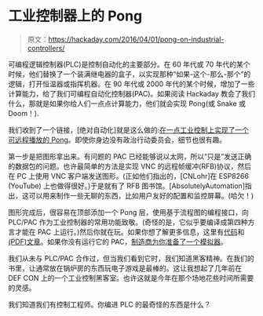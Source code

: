 # 工业控制器上的 Pong

> 原文：<https://hackaday.com/2016/04/01/pong-on-industrial-controllers/>

可编程逻辑控制器(PLC)是控制自动化的主要部分。在 60 年代或 70 年代的某个时候，他们替换了一个装满继电器的盒子，以实现那种“如果-这个-那么-那个”的逻辑，打开恒温器或指挥机器。在 90 年代或 2000 年代的某个时候，增加了一些计算能力，给了我们可编程自动化控制器(PAC)。如果阅读 Hackaday 教会了我们什么，那就是如果你给人们一点点计算能力，他们就会实现 Pong(或 Snake 或 Doom！).

我们收到了一个链接，[绝对自动化]就是这么做的:[在一点工业控制上实现了一个可远程播放的 Pong](http://www.absolutelyautomation.com/articles/2016/03/22/video-game-pac-using-rfb)。即使你身边没有政治行动委员会，细节也很有趣。

第一步是把图形拿出来。有问题的 PAC 已经能够说以太网，所以“只是”发送正确的数据包的问题。也许最简单的方法是实现 VNC 的远程帧缓冲(RFB)协议，然后在 PC 上使用 VNC 客户端发送图形。(正如他们指出的，[CNLohr]在 ESP8266 (YouTube) 上也做得很好。)于是就有了 RFB 图书馆。[AbsolutelyAutomation]指出，这可以用来制作一些无聊的东西，比如用户友好的配置和监控屏幕。(哈欠！)

图形完成后，很容易在顶部添加一个 Pong 层，使用基于流程图的编程接口，向 PLC/PAC 作为工业控制器的常用功能致敬。(奇怪的是，它似乎要编译成第四种方言才能在 PAC 上运行。)然后你就在玩。如果你想了解更多信息，这里有[代码](http://www.absolutelyautomation.com/sites/default/files/160322_OPTO22_GAME_RFB.zip)和 [(PDF)文章](http://www.absolutelyautomation.com/sites/default/files/160322_VIDEO_GAME_IN_PAC_USING_RFB.pdf)。如果你没有运行它的 PAC，[制造商为你准备了一个模拟器](http://www.opto22.com/site/downloads/dl_drilldown.aspx?aid=3690)。

我们从未与 PLC/PAC 合作过，但当我们看到它时，我们知道黑客精神。在我们的书里，让通常放在锅炉房的东西玩电子游戏是最棒的。这让我想起了几年前在 DEF CON 上的一个工业控制黑客室。也许这就是今年在那个场地花些时间所需要的灵感。

我们知道我们有控制工程师。你编进 PLC 的最奇怪的东西是什么？